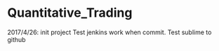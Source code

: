 # Quantitative_Trading
2017/4/26: init project
Test jenkins work when commit.
Test sublime to github
